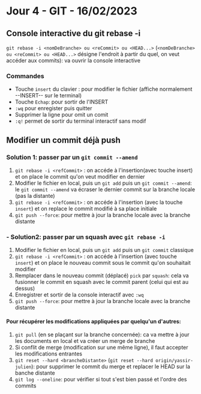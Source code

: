 # Jour 4 - GIT - 16/02/2023

## Console interactive du git rebase -i

`git rebase -i <nomDeBranche> ou <reCommit> ou <HEAD...>` (`<nomDeBranche> ou <reCommit> ou <HEAD...>` désigne l'endroit à partir du quel, on veut accéder aux commits): va ouvrir la console interactive
  
### Commandes

- Touche `insert` du clavier : pour modifier le fichier (affiche normalement --INSERT-- sur le terminal)
- Touche `Echap`: pour sortir de l'INSERT
- `:wq` pour enregister puis quitter
- Supprimer la ligne pour omit un comit
- `:q!` permet de sortir du terminal interactif sans modif

## Modifier un commit déjà push

### Solution 1: passer par un `git commit --amend`
  
1. `git rebase -i <refCommit>` : on accéde à l'insertion(avec touche insert) et on place le commit qu'on veut modifier en dernier
2. Modifier le fichier en local, puis un `git add` puis un `git commit --amend`: le `git commit --amend` va écraser le dernier commit sur la branche locale (pas la distante)
3. `git rebase -i <refCommit>` : on accéde à l'insertion (avec la touche `insert`) et on replace le commit modifié à sa place initiale
4. `git push --force`: pour mettre à jour la branche locale avec la branche distante
  
### - Solution2: passer par un squash avec `git rebase -i`
  
1. Modifier le fichier en local, puis un `git add` puis un `git commit` classique
2. `git rebase -i <refCommit>` : on accéde à l'insertion (avec touche `insert`) et on place le nouveau commit sous le commit qu'on souhaitait modifier
3. Remplacer dans le nouveau commit (déplacé) `pick` par `squash`: cela va fusionner le commit en squash avec le commit parent (celui qui est au dessus)
4. Enregistrer et sortir de la console interactif avec `:wq`
5. `git push --force`: pour mettre à jour la branche locale avec la branche distante
  
#### Pour récupérer les modifications appliquées par quelqu'un d'autres:
1. `git pull` (en se plaçant sur la branche concernée): ca va mettre à jour les documents en local et va créer un merge de branche
2. Si conflit de merge (modification sur une même ligne), il faut accepter les modifications entrantes
3. `git reset --hard <brancheDistante>` (`git reset --hard origin/yassir-julien`): pour supprimer le commit du merge et replacer le HEAD sur la banche distante
4. `git log --oneline`: pour vérifier si tout s'est bien passé et l'ordre des commits
  
